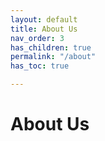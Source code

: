 ```yaml
---
layout: default
title: About Us
nav_order: 3
has_children: true
permalink: "/about"
has_toc: true

---
```

# About Us